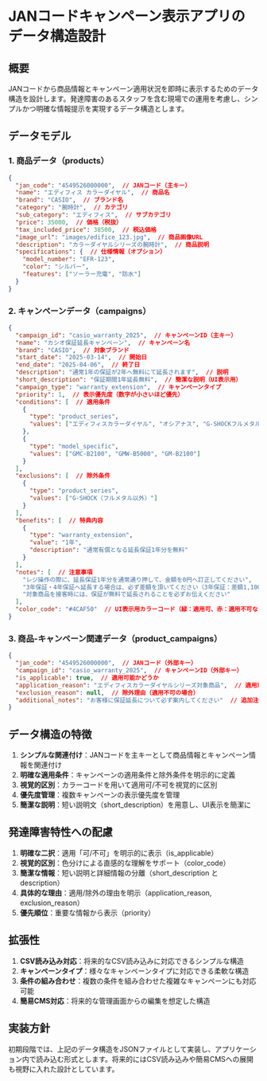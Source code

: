 # JANコードキャンペーン表示アプリのデータ構造設計

## 概要

JANコードから商品情報とキャンペーン適用状況を即時に表示するためのデータ構造を設計します。発達障害のあるスタッフを含む現場での運用を考慮し、シンプルかつ明確な情報提示を実現するデータ構造とします。

## データモデル

### 1. 商品データ（products）

```json
{
  "jan_code": "4549526000000",  // JANコード（主キー）
  "name": "エディフィス カラーダイヤル",  // 商品名
  "brand": "CASIO",  // ブランド名
  "category": "腕時計",  // カテゴリ
  "sub_category": "エディフィス",  // サブカテゴリ
  "price": 35000,  // 価格（税抜）
  "tax_included_price": 38500,  // 税込価格
  "image_url": "images/edifice_123.jpg",  // 商品画像URL
  "description": "カラーダイヤルシリーズの腕時計",  // 商品説明
  "specifications": {  // 仕様情報（オプション）
    "model_number": "EFR-123",
    "color": "シルバー",
    "features": ["ソーラー充電", "防水"]
  }
}
```

### 2. キャンペーンデータ（campaigns）

```json
{
  "campaign_id": "casio_warranty_2025",  // キャンペーンID（主キー）
  "name": "カシオ保証延長キャンペーン",  // キャンペーン名
  "brand": "CASIO",  // 対象ブランド
  "start_date": "2025-03-14",  // 開始日
  "end_date": "2025-04-06",  // 終了日
  "description": "通常1年の保証が2年へ無料にて延長されます",  // 説明
  "short_description": "保証期間1年延長無料",  // 簡潔な説明（UI表示用）
  "campaign_type": "warranty_extension",  // キャンペーンタイプ
  "priority": 1,  // 表示優先度（数字が小さいほど優先）
  "conditions": [  // 適用条件
    {
      "type": "product_series",
      "values": ["エディフィスカラーダイヤル", "オシアナス", "G-SHOCKフルメタル"]
    },
    {
      "type": "model_specific",
      "values": ["GMC-B2100", "GMW-B5000", "GM-B2100"]
    }
  ],
  "exclusions": [  // 除外条件
    {
      "type": "product_series",
      "values": ["G-SHOCK（フルメタル以外）"]
    }
  ],
  "benefits": [  // 特典内容
    {
      "type": "warranty_extension",
      "value": "1年",
      "description": "通常有償となる延長保証1年分を無料"
    }
  ],
  "notes": [  // 注意事項
    "レジ操作の際に、延長保証1年分を通常通り押して、金額を0円へ訂正してください",
    "3年保証・4年保証へ延長する場合は、必ず差額を頂いてください（3年保証：差額1,100円、4年保証：差額2,200円）",
    "対象商品を接客時には、保証が無料で延長されることを必ずお伝えください"
  ],
  "color_code": "#4CAF50"  // UI表示用カラーコード（緑：適用可、赤：適用不可など）
}
```

### 3. 商品-キャンペーン関連データ（product_campaigns）

```json
{
  "jan_code": "4549526000000",  // JANコード（外部キー）
  "campaign_id": "casio_warranty_2025",  // キャンペーンID（外部キー）
  "is_applicable": true,  // 適用可能かどうか
  "application_reason": "エディフィスカラーダイヤルシリーズ対象商品",  // 適用理由
  "exclusion_reason": null,  // 除外理由（適用不可の場合）
  "additional_notes": "お客様に保証延長について必ず案内してください"  // 追加注意事項
}
```

## データ構造の特徴

1. **シンプルな関連付け**：JANコードを主キーとして商品情報とキャンペーン情報を関連付け
2. **明確な適用条件**：キャンペーンの適用条件と除外条件を明示的に定義
3. **視覚的区別**：カラーコードを用いて適用可/不可を視覚的に区別
4. **優先度管理**：複数キャンペーンの表示優先度を管理
5. **簡潔な説明**：短い説明文（short_description）を用意し、UI表示を簡潔に

## 発達障害特性への配慮

1. **明確な二択**：適用「可/不可」を明示的に表示（is_applicable）
2. **視覚的区別**：色分けによる直感的な理解をサポート（color_code）
3. **簡潔な情報**：短い説明と詳細情報の分離（short_description と description）
4. **具体的な理由**：適用/除外の理由を明示（application_reason, exclusion_reason）
5. **優先順位**：重要な情報から表示（priority）

## 拡張性

1. **CSV読み込み対応**：将来的なCSV読み込みに対応できるシンプルな構造
2. **キャンペーンタイプ**：様々なキャンペーンタイプに対応できる柔軟な構造
3. **条件の組み合わせ**：複数の条件を組み合わせた複雑なキャンペーンにも対応可能
4. **簡易CMS対応**：将来的な管理画面からの編集を想定した構造

## 実装方針

初期段階では、上記のデータ構造をJSONファイルとして実装し、アプリケーション内で読み込む形式とします。将来的にはCSV読み込みや簡易CMSへの展開も視野に入れた設計としています。
